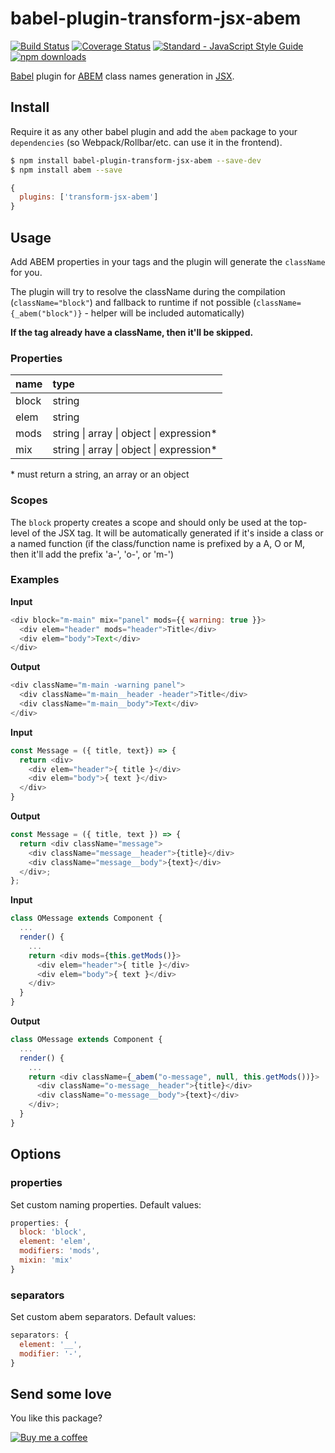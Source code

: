 # babel-plugin-transform-jsx-abem

[![Build Status](https://travis-ci.org/gtournie/babel-plugin-transform-jsx-abem.svg?branch=master)](https://travis-ci.org/gtournie/babel-plugin-transform-jsx-abem)
[![Coverage Status](https://coveralls.io/repos/github/gtournie/babel-plugin-transform-jsx-abem/badge.svg?branch=master)](https://coveralls.io/github/gtournie/babel-plugin-transform-jsx-abem?branch=master)
[![Standard - JavaScript Style Guide](https://img.shields.io/badge/code%20style-standard-brightgreen.svg)](http://standardjs.com/)
[![npm downloads](https://img.shields.io/npm/dm/babel-plugin-transform-jsx-abem.svg?style=flat-square)](https://www.npmjs.com/package/babel-plugin-transform-jsx-abem)

[Babel](https://babeljs.io/) plugin for [ABEM](https://css-tricks.com/abem-useful-adaptation-bem/) class names generation in [JSX](https://facebook.github.io/react/docs/introducing-jsx.html).

## Install

Require it as any other babel plugin and add the `abem` package to your `dependencies` (so Webpack/Rollbar/etc. can use it in the frontend).

```bash
$ npm install babel-plugin-transform-jsx-abem --save-dev
$ npm install abem --save
```

```js
{
  plugins: ['transform-jsx-abem']
}
```

## Usage

Add ABEM properties in your tags and the plugin will generate the `className` for you.

The plugin will try to resolve the className during the compilation (`className="block"`) and fallback to runtime if not possible (`className={_abem("block")}` - helper will be included automatically)

**If the tag already have a className, then it'll be skipped.**

### Properties

| name  | type                                     |
| :---- | :--------------------------------------- |
| block | string                                   |
| elem  | string                                   |
| mods  | string \| array \| object \| expression* |
| mix   | string \| array \| object \| expression* |

\* must return a string, an array or an object

### Scopes

The `block` property creates a scope and should only be used at the top-level of the JSX tag. It will be automatically generated if it's inside a class or a named function (if the class/function name is prefixed by a A, O or M, then it'll add the prefix 'a-', 'o-', or 'm-')

### Examples

**Input**
```js
<div block="m-main" mix="panel" mods={{ warning: true }}>
  <div elem="header" mods="header">Title</div>
  <div elem="body">Text</div>
</div>
```
**Output**
```js
<div className="m-main -warning panel">
  <div className="m-main__header -header">Title</div>
  <div className="m-main__body">Text</div>
</div>
```

**Input**
```js
const Message = ({ title, text}) => {
  return <div>
    <div elem="header">{ title }</div>
    <div elem="body">{ text }</div>
  </div>
}
```
**Output**
```js
const Message = ({ title, text }) => {
  return <div className="message">
    <div className="message__header">{title}</div>
    <div className="message__body">{text}</div>
  </div>;
};
```

**Input**
```js
class OMessage extends Component {
  ...
  render() {
    ...
    return <div mods={this.getMods()}>
      <div elem="header">{ title }</div>
      <div elem="body">{ text }</div>
    </div>
  }
}
```
**Output**
```js
class OMessage extends Component {
  ...
  render() {
    ...
    return <div className={_abem("o-message", null, this.getMods())}>
      <div className="o-message__header">{title}</div>
      <div className="o-message__body">{text}</div>
    </div>;
  }
}
```

## Options

### properties

Set custom naming properties. Default values:
```js
properties: {
  block: 'block',
  element: 'elem',
  modifiers: 'mods',
  mixin: 'mix'
}
```

### separators

Set custom abem separators. Default values:
```js
separators: {
  element: '__',
  modifier: '-',
}
```

## Send some love

You like this package?

[![Buy me a coffee](https://www.buymeacoffee.com/assets/img/custom_images/orange_img.png)](https://www.buymeacoffee.com/jCk0aHycU)

